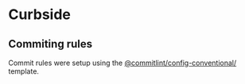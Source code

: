 # Curbside

## Commiting rules
Commit rules were setup using the [@commitlint/config-conventional/](https://github.com/conventional-changelog/commitlint/tree/master/%40commitlint/config-conventional) template.  